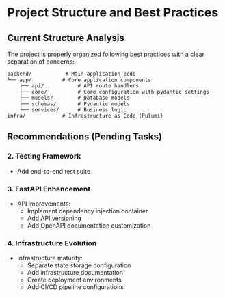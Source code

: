 # Project Structure and Best Practices

## Current Structure Analysis
The project is properly organized following best practices with a clear separation of concerns:
```
backend/           # Main application code
└── app/          # Core application components
    ├── api/           # API route handlers
    ├── core/          # Core configuration with pydantic settings
    ├── models/        # Database models
    ├── schemas/       # Pydantic models
    └── services/      # Business logic
infra/            # Infrastructure as Code (Pulumi)
```

## Recommendations (Pending Tasks)

### 2. Testing Framework
- Add end-to-end test suite

### 3. FastAPI Enhancement
- API improvements:
  - Implement dependency injection container
  - Add API versioning
  - Add OpenAPI documentation customization

### 4. Infrastructure Evolution
- Infrastructure maturity:
  - Separate state storage configuration
  - Add infrastructure documentation
  - Create deployment environments
  - Add CI/CD pipeline configurations
